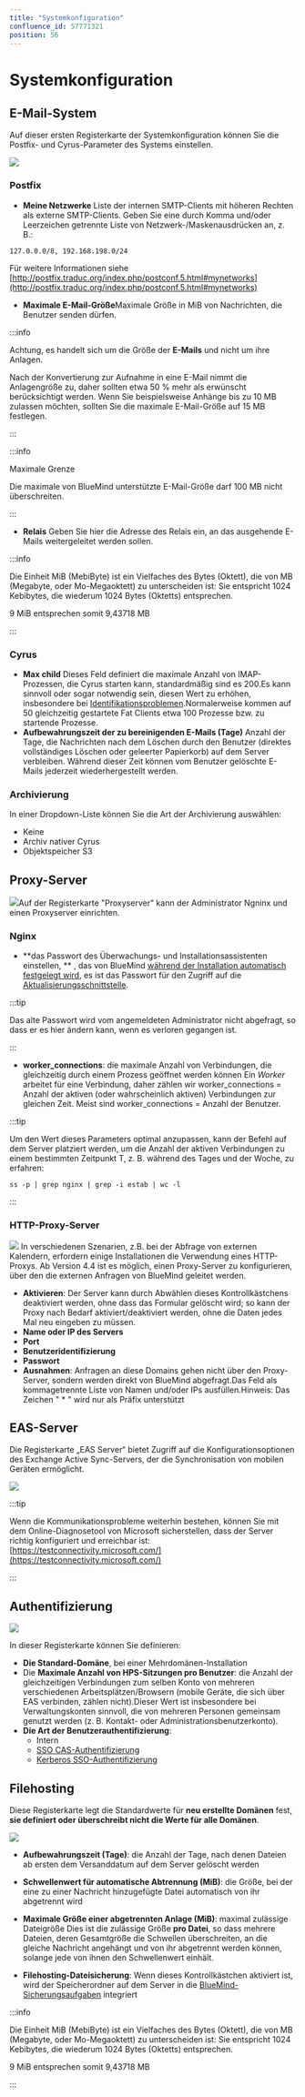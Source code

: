 ```yaml
---
title: "Systemkonfiguration"
confluence_id: 57771321
position: 56
---
```

# Systemkonfiguration


## E-Mail-System

Auf dieser ersten Registerkarte der Systemkonfiguration können Sie die Postfix- und Cyrus-Parameter des Systems einstellen.

![](../../attachments/57771321/66096477.png)

### Postfix

- **Meine Netzwerke** 
Liste der internen SMTP-Clients mit höheren Rechten als externe SMTP-Clients.
Geben Sie eine durch Komma und/oder Leerzeichen getrennte Liste von Netzwerk-/Maskenausdrücken an, z. B.:


```
127.0.0.0/8, 192.168.198.0/24
```

Für weitere Informationen siehe [http://postfix.traduc.org/index.php/postconf.5.html#mynetworks](http://postfix.traduc.org/index.php/postconf.5.html#mynetworks)

- **Maximale E-Mail-Größe**Maximale Größe in MiB von Nachrichten, die Benutzer senden dürfen.


:::info

Achtung, es handelt sich um die Größe der **E-Mails** und nicht um ihre Anlagen.

Nach der Konvertierung zur Aufnahme in eine E-Mail nimmt die Anlagengröße zu, daher sollten etwa 50 % mehr als erwünscht berücksichtigt werden.
Wenn Sie beispielsweise Anhänge bis zu 10 MB zulassen möchten, sollten Sie die maximale E-Mail-Größe auf 15 MB festlegen.

:::


:::info

Maximale Grenze

Die maximale von BlueMind unterstützte E-Mail-Größe darf 100 MB nicht überschreiten.

:::

- **Relais** 
Geben Sie hier die Adresse des Relais ein, an das ausgehende E-Mails weitergeleitet werden sollen.


:::info

Die Einheit MiB (MebiByte) ist ein Vielfaches des Bytes (Oktett), die von MB (Megabyte, oder Mo-Megaoktett) zu unterscheiden ist: Sie entspricht 1024 Kebibytes, die wiederum 1024 Bytes (Oktetts) entsprechen.

9 MiB entsprechen somit 9,43718 MB

:::

### Cyrus

- **Max child** Dieses Feld definiert die maximale Anzahl von IMAP-Prozessen, die Cyrus starten kann, standardmäßig sind es 200.Es kann sinnvoll oder sogar notwendig sein, diesen Wert zu erhöhen, insbesondere bei [Identifikationsproblemen](/Guide_de_l_administrateur/Résolution_de_problèmes/Erreurs_d_identification_IMAP/).Normalerweise kommen auf 50 gleichzeitig gestartete Fat Clients etwa 100 Prozesse bzw. zu startende Prozesse.
- **Aufbewahrungszeit der zu bereinigenden E-Mails (Tage)** Anzahl der Tage, die Nachrichten nach dem Löschen durch den Benutzer (direktes vollständiges Löschen oder geleerter Papierkorb) auf dem Server verbleiben. Während dieser Zeit können vom Benutzer gelöschte E-Mails jederzeit wiederhergestellt werden.


### Archivierung

In einer Dropdown-Liste können Sie die Art der Archivierung auswählen:

- Keine
- Archiv nativer Cyrus
- Objektspeicher S3


## Proxy-Server

![](../../attachments/57771321/66096470.png)Auf der Registerkarte "Proxyserver" kann der Administrator Ngninx und einen Proxyserver einrichten.

### Nginx

- **das Passwort des Überwachungs- und Installationsassistenten einstellen, ** , das von BlueMind [während der Installation automatisch festgelegt wird](/Guide_d_installation/Configuration_post_installation/), es ist das Passwort für den Zugriff auf die [Aktualisierungsschnittstelle](/Guide_d_installation/Mise_à_jour_de_BlueMind/).


:::tip

Das alte Passwort wird vom angemeldeten Administrator nicht abgefragt, so dass er es hier ändern kann, wenn es verloren gegangen ist.

:::

- **worker_connections**: die maximale Anzahl von Verbindungen, die gleichzeitig durch einem Prozess geöffnet werden können
Ein *Worker* arbeitet für eine Verbindung, daher zählen wir worker_connections = Anzahl der aktiven (oder wahrscheinlich aktiven) Verbindungen zur gleichen Zeit. Meist sind worker_connections = Anzahl der Benutzer.


:::tip

Um den Wert dieses Parameters optimal anzupassen, kann der Befehl auf dem Server platziert werden, um die Anzahl der aktiven Verbindungen zu einem bestimmten Zeitpunkt T, z. B. während des Tages und der Woche, zu erfahren:


```
ss -p | grep nginx | grep -i estab | wc -l
```


:::


### HTTP-Proxy-Server

![](../../attachments/57770017/66096240.png) In verschiedenen Szenarien, z.B. bei der Abfrage von externen Kalendern, erfordern einige Installationen die Verwendung eines HTTP-Proxys. Ab Version 4.4 ist es möglich, einen Proxy-Server zu konfigurieren, über den die externen Anfragen von BlueMind geleitet werden.

- **Aktivieren**: Der Server kann durch Abwählen dieses Kontrollkästchens deaktiviert werden, ohne dass das Formular gelöscht wird; so kann der Proxy nach Bedarf aktiviert/deaktiviert werden, ohne die Daten jedes Mal neu eingeben zu müssen.
- **Name oder IP des Servers**
- **Port**
- **Benutzeridentifizierung**
- **Passwort**
- **Ausnahmen**: Anfragen an diese Domains gehen nicht über den Proxy-Server, sondern werden direkt von BlueMind abgefragt.Das Feld als kommagetrennte Liste von Namen und/oder IPs ausfüllen.Hinweis: Das Zeichen " * " wird nur als Präfix unterstützt


## EAS-Server

Die Registerkarte „EAS Server“ bietet Zugriff auf die Konfigurationsoptionen des Exchange Active Sync-Servers, der die Synchronisation von mobilen Geräten ermöglicht.

![](../../attachments/57771321/66096479.png)


:::tip

Wenn die Kommunikationsprobleme weiterhin bestehen, können Sie mit dem Online-Diagnosetool von Microsoft sicherstellen, dass der Server richtig konfiguriert und erreichbar ist: [https://testconnectivity.microsoft.com/](https://testconnectivity.microsoft.com/)

:::

## Authentifizierung

![](../../attachments/57771321/66096471.png)

In dieser Registerkarte können Sie definieren:

- **Die Standard-Domäne**, bei einer Mehrdomänen-Installation
- Die **Maximale Anzahl von HPS-Sitzungen pro Benutzer**: die Anzahl der gleichzeitigen Verbindungen zum selben Konto von mehreren verschiedenen Arbeitsplätzen/Browsern (mobile Geräte, die sich über EAS verbinden, zählen nicht).Dieser Wert ist insbesondere bei Verwaltungskonten sinnvoll, die von mehreren Personen gemeinsam genutzt werden (z. B. Kontakt- oder Administrationsbenutzerkonto).
- **Die Art der Benutzerauthentifizierung**:
    - Intern
    - [SSO CAS-Authentifizierung](/Guide_de_l_administrateur/Configuration/Gestion_des_domaines/Les_méthodes_d_authentification/Mise_en_place_du_SSO_CAS/)
    - [Kerberos SSO-Authentifizierung](/Guide_de_l_administrateur/Configuration/Gestion_des_domaines/Les_méthodes_d_authentification/Mise_en_place_du_SSO_Kerberos/)


## Filehosting

Diese Registerkarte legt die Standardwerte für **neu erstellte Domänen** fest, **sie definiert oder überschreibt nicht die Werte für alle Domänen**.

![](../../attachments/57771321/66096472.png)

- **Aufbewahrungszeit (Tage)**: die Anzahl der Tage, nach denen Dateien ab ersten dem Versanddatum auf dem Server gelöscht werden
- **Schwellenwert für automatische Abtrennung (MiB)**: die Größe, bei der eine zu einer Nachricht hinzugefügte Datei automatisch von ihr abgetrennt wird
- **Maximale Größe einer abgetrennten Anlage (MiB)**: maximal zulässige Dateigröße
Dies ist die zulässige Größe **pro Datei**, so dass mehrere Dateien, deren Gesamtgröße die Schwellen überschreiten, an die gleiche Nachricht angehängt und von ihr abgetrennt werden können, solange jede von ihnen den Schwellenwert einhält.

- **Filehosting-Dateisicherung**: Wenn dieses Kontrollkästchen aktiviert ist, wird der Speicherordner auf dem Server in die [BlueMind-Sicherungsaufgaben](https://forge.bluemind.net/confluence/display/BM4/Sauvegarde+et+restauration) integriert


:::info

Die Einheit MiB (MebiByte) ist ein Vielfaches des Bytes (Oktett), die von MB (Megabyte, oder Mo-Megaoktett) zu unterscheiden ist: Sie entspricht 1024 Kebibytes, die wiederum 1024 Bytes (Oktetts) entsprechen.

9 MiB entsprechen somit 9,43718 MB

:::


